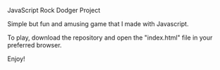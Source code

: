 JavaScript Rock Dodger Project

Simple but fun and amusing game that I made with Javascript.

To play, download the repository and open the "index.html" file in your preferred browser.

Enjoy!

